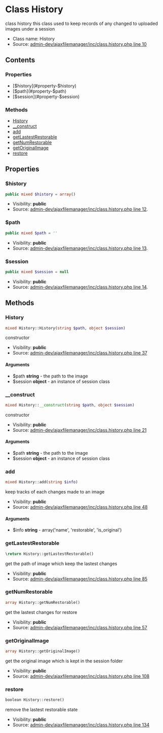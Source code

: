 Class History
=====================

class history
this class used to keep records of any changed to uploaded images under a session



* Class name: History
* Source: [admin-dev/ajaxfilemanager/inc/class.history.php line 10](https://github.com/PrestaShop/PrestaShop/blob/1.5.0.9/admin-dev/ajaxfilemanager/inc/class.history.php#L10)


Contents
--------


### Properties

* [$history](#property-$history)
* [$path](#property-$path)
* [$session](#property-$session)

### Methods

* [History](#method-History)
* [__construct](#method-__construct)
* [add](#method-add)
* [getLastestRestorable](#method-getLastestRestorable)
* [getNumRestorable](#method-getNumRestorable)
* [getOriginalImage](#method-getOriginalImage)
* [restore](#method-restore)




Properties
----------


### <a name="property-$history"></a>$history

```php
public mixed $history = array()
```





* Visibility: **public**
* Source: [admin-dev/ajaxfilemanager/inc/class.history.php line 12](https://github.com/PrestaShop/PrestaShop/blob/1.5.0.9/admin-dev/ajaxfilemanager/inc/class.history.php#L12).


### <a name="property-$path"></a>$path

```php
public mixed $path = ''
```





* Visibility: **public**
* Source: [admin-dev/ajaxfilemanager/inc/class.history.php line 13](https://github.com/PrestaShop/PrestaShop/blob/1.5.0.9/admin-dev/ajaxfilemanager/inc/class.history.php#L13).


### <a name="property-$session"></a>$session

```php
public mixed $session = null
```





* Visibility: **public**
* Source: [admin-dev/ajaxfilemanager/inc/class.history.php line 14](https://github.com/PrestaShop/PrestaShop/blob/1.5.0.9/admin-dev/ajaxfilemanager/inc/class.history.php#L14).


Methods
-------


### <a name="method-History"></a>History

```php
mixed History::History(string $path, object $session)
```

constructor



* Visibility: **public**
* Source: [admin-dev/ajaxfilemanager/inc/class.history.php line 37](https://github.com/PrestaShop/PrestaShop/blob/1.5.0.9/admin-dev/ajaxfilemanager/inc/class.history.php#L37)


#### Arguments
* $path **string** - the path to the image
* $session **object** - an instance of session class



### <a name="method-__construct"></a>__construct

```php
mixed History::__construct(string $path, object $session)
```

constructor



* Visibility: **public**
* Source: [admin-dev/ajaxfilemanager/inc/class.history.php line 21](https://github.com/PrestaShop/PrestaShop/blob/1.5.0.9/admin-dev/ajaxfilemanager/inc/class.history.php#L21)


#### Arguments
* $path **string** - the path to the image
* $session **object** - an instance of session class



### <a name="method-add"></a>add

```php
mixed History::add(string $info)
```

keep tracks of each changes made to an image



* Visibility: **public**
* Source: [admin-dev/ajaxfilemanager/inc/class.history.php line 48](https://github.com/PrestaShop/PrestaShop/blob/1.5.0.9/admin-dev/ajaxfilemanager/inc/class.history.php#L48)


#### Arguments
* $info **string** - array(&#039;name&#039;, &#039;restorable&#039;, &#039;is_original&#039;)



### <a name="method-getLastestRestorable"></a>getLastestRestorable

```php
\return History::getLastestRestorable()
```

get the path of image which keep the lastest changes



* Visibility: **public**
* Source: [admin-dev/ajaxfilemanager/inc/class.history.php line 85](https://github.com/PrestaShop/PrestaShop/blob/1.5.0.9/admin-dev/ajaxfilemanager/inc/class.history.php#L85)




### <a name="method-getNumRestorable"></a>getNumRestorable

```php
array History::getNumRestorable()
```

get the lastest changes for restore



* Visibility: **public**
* Source: [admin-dev/ajaxfilemanager/inc/class.history.php line 57](https://github.com/PrestaShop/PrestaShop/blob/1.5.0.9/admin-dev/ajaxfilemanager/inc/class.history.php#L57)




### <a name="method-getOriginalImage"></a>getOriginalImage

```php
array History::getOriginalImage()
```

get the original image which is kept in the session folder



* Visibility: **public**
* Source: [admin-dev/ajaxfilemanager/inc/class.history.php line 108](https://github.com/PrestaShop/PrestaShop/blob/1.5.0.9/admin-dev/ajaxfilemanager/inc/class.history.php#L108)




### <a name="method-restore"></a>restore

```php
boolean History::restore()
```

remove the lastest restorable state



* Visibility: **public**
* Source: [admin-dev/ajaxfilemanager/inc/class.history.php line 134](https://github.com/PrestaShop/PrestaShop/blob/1.5.0.9/admin-dev/ajaxfilemanager/inc/class.history.php#L134)



